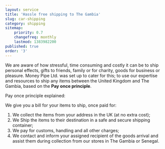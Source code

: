 ```yaml
---
layout: service
title: 'Hassle free shipping to The Gambia'
slug: car-shipping
category: shipping
sitemap:
    priority: 0.7
    changefreq: monthly
    lastmod: 1383982200
published: true
order: '3'
---
```

We are aware of how stressful, time consuming and costly it can be to ship personal effects, gifts to friends, family or for charity, goods for business or pleasure. Money Pipe Ltd. was set up to cater for this; to use our expertise and resources to ship any items between the United Kingdom and The Gambia, based on the **Pay once principle**.

Pay once principle explained:

We give you a bill for your items to ship, once paid for:

1. We collect the items from your address in the UK (at no extra cost);
2. We Ship the items to their destination in a safe and secure shipping container;
3. We pay for customs, handling and all other charges;
4. We contact and inform your assigned recipient of the goods arrival and assist them during collection from our stores in The Gambia or Senegal.